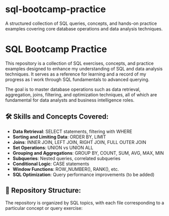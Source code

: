 # sql-bootcamp-practice
A structured collection of SQL queries, concepts, and hands-on practice examples covering core database operations and data analysis techniques.

# SQL Bootcamp Practice

This repository is a collection of SQL exercises, concepts, and practice examples designed to enhance my understanding of SQL and data analysis techniques. It serves as a reference for learning and a record of my progress as I work through SQL fundamentals to advanced querying.

The goal is to master database operations such as data retrieval, aggregation, joins, filtering, and optimization techniques, all of which are fundamental for data analysts and business intelligence roles.

## 🛠️ Skills and Concepts Covered:
- **Data Retrieval**: SELECT statements, filtering with WHERE
- **Sorting and Limiting Data**: ORDER BY, LIMIT
- **Joins**: INNER JOIN, LEFT JOIN, RIGHT JOIN, FULL OUTER JOIN
- **Set Operations**: UNION vs UNION ALL
- **Grouping and Aggregations**: GROUP BY, COUNT, SUM, AVG, MAX, MIN
- **Subqueries**: Nested queries, correlated subqueries
- **Conditional Logic**: CASE statements
- **Window Functions**: ROW_NUMBER(), RANK(), etc.
- **SQL Optimization**: Query performance improvements (to be added)

## 📁 Repository Structure:
The repository is organized by SQL topics, with each file corresponding to a particular concept or query exercise:

